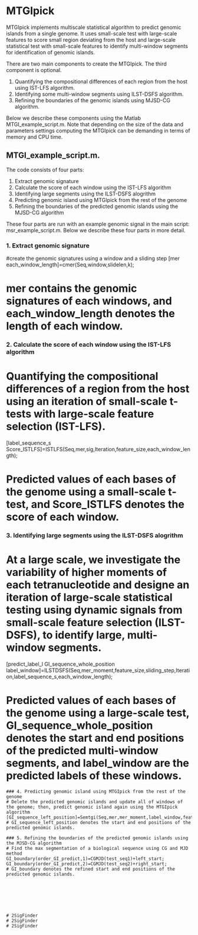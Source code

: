 MTGIpick
===
MTGIpick implements multiscale statistical algorithm to predict genomic islands from a single genome. It uses small-scale test with large-scale features to score small region deviating from the host and large-scale statistical test with small-scale features to identify multi-window segments for identification of genomic islands.

There are two main components to create the MTGIpick. The third component is optional.
1. Quantifying the compositional differences of each region from the host using IST-LFS algorithm. 
2. Identifying some multi-window segments using ILST-DSFS algorithm.
3. Refining the boundaries of  the genomic islands using MJSD-CG algorithm.

Below we describe these components using the Matlab MTGI_example_script.m. Note that depending on the size of the data and parameters settings computing the MTGIpick can be demanding in terms of memory and CPU time.


## MTGI_example_script.m. 

The code consists of four parts:

1. Extract genomic signature
2. Calculate the score of each window using the IST-LFS algorithm
3. Identifying large segments using the ILST-DSFS alogrithm
4. Predicting genomic island using MTGIpick from the rest of the genome
5. Refining the boundaries of the predicted genomic islands using the MJSD-CG algorithm

These four parts are run with an example genomic signal in the main script: msr_example_script.m.
Below we describe these four parts in more detail.


### 1. Extract genomic signature
#create the genomic signatures using a window and a sliding step
[mer each_window_length]=cmer(Seq,window,slidelen,k);
# mer contains the genomic signatures of each windows, and each_window_length denotes the length of each window.

### 2. Calculate the score of each window using the IST-LFS algorithm
# Quantifying the compositional differences of a region from the host using an iteration of small-scale t-tests with large-scale feature selection (IST-LFS). 
[label_sequence_s Score_ISTLFS]=ISTLFS(Seq,mer,sig,Iteration,feature_size,each_window_length);
# Predicted values of each bases of the genome using a small-scale t-test, and Score_ISTLFS denotes the score of each window.

### 3. Identifying large segments using the ILST-DSFS alogrithm
# At a large scale, we investigate the variability of higher moments of each tetranucleotide and designe an iteration of large-scale statistical testing using dynamic signals from small-scale feature selection (ILST-DSFS), to identify large, multi-window segments.
[predict_label_l GI_sequence_whole_position label_window]=ILSTDSFS(Seq,mer_moment,feature_size,sliding_step,Iteration,label_sequence_s,each_window_length);
# Predicted values of each bases of the genome using a large-scale test, GI_sequence_whole_position denotes the start and end positions of the predicted multi-window segments, and label_window are the predicted labels of these windows. 
```
### 4. Predicting genomic island using MTGIpick from the rest of the genome
# Delete the predicted genomic islands and update all of windows of the genome; then, predict genomic island again using the MTGIpick algorithm
[GI_sequence_left_position]=Semtgi(Seq,mer,mer_moment,label_window,feature_size,sig,Iteration,d_feature,sliding_step,each_window_length);
# GI_sequence_left_position denotes the start and end positions of the predicted genomic islands.

### 5. Refining the boundaries of the predicted genomic islands using the MJSD-CG algorithm
# Find the max segmentation of a biological sequence using CG and MJD method
GI_boundary(order_GI_predict,1)=CGMJD(test_seq1)+left_start;
GI_boundary(order_GI_predict,2)=CGMJD(test_seq2)+right_start;
# GI_boundary denotes the refined start and end positions of the predicted genomic islands.







# 2SigFinder
# 2SigFinder
# 2SigFinder
